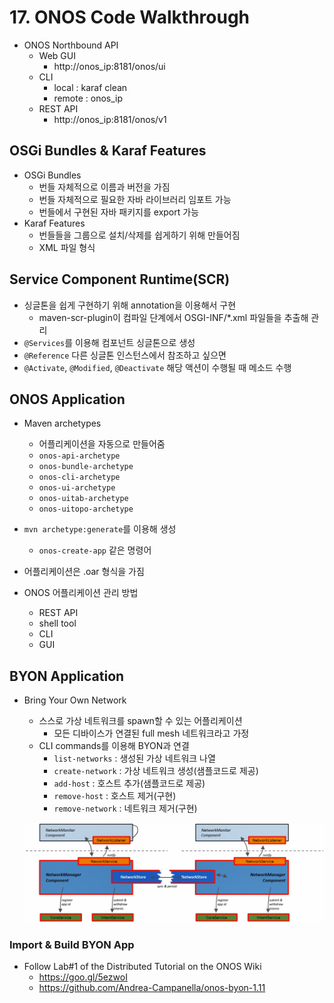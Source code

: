 # 17. ONOS Code Walkthrough

- ONOS Northbound API
  - Web GUI
    - http://onos_ip:8181/onos/ui
  - CLI
    - local : karaf clean
    - remote : onos_ip
  - REST API
    - http://onos_ip:8181/onos/v1



## OSGi Bundles & Karaf Features

- OSGi Bundles
  - 번들 자체적으로 이름과 버전을 가짐
  - 번들 자체적으로 필요한 자바 라이브러리 임포트 가능
  - 번들에서 구현된 자바 패키지를 export 가능
- Karaf Features
  - 번들들을 그룹으로 설치/삭제를 쉽게하기 위해 만들어짐
  - XML 파일 형식



## Service Component Runtime(SCR)

- 싱글톤을 쉽게 구현하기 위해 annotation을 이용해서 구현
  - maven-scr-plugin이 컴파일 단계에서 OSGI-INF/*.xml 파일들을 추출해 관리
- `@Services`를 이용해 컴포넌트 싱글톤으로 생성
- `@Reference` 다른 싱글톤 인스턴스에서 참조하고 싶으면
- `@Activate`, `@Modified`, `@Deactivate` 해당 액션이 수행될 때 메소드 수행



## ONOS Application

- Maven archetypes
  - 어플리케이션을 자동으로 만들어줌
  - `onos-api-archetype`
  - `onos-bundle-archetype`
  - `onos-cli-archetype`
  - `onos-ui-archetype`
  - `onos-uitab-archetype`
  - `onos-uitopo-archetype`
- `mvn archetype:generate`를 이용해 생성
  - `onos-create-app` 같은 명령어

- 어플리케이션은 .oar 형식을 가짐
- ONOS 어플리케이션 관리 방법
  - REST API
  - shell tool
  - CLI
  - GUI



## BYON Application

- Bring Your Own Network

  - 스스로 가상 네트워크를 spawn할 수 있는 어플리케이션
    - 모든 디바이스가 연결된 full mesh 네트워크라고 가정
  - CLI commands를 이용해 BYON과 연결
    - `list-networks` : 생성된 가상 네트워크 나열
    - `create-network` : 가상 네트워크 생성(샘플코드로 제공)
    - `add-host` : 호스트 추가(샘플코드로 제공)
    - `remove-host` : 호스트 제거(구현)
    - `remove-network` : 네트워크 제거(구현)

  ![image-20210223135909563](images/image-20210223135909563.png)



### Import & Build BYON App

- Follow Lab#1 of the Distributed Tutorial on the ONOS Wiki
  - https://goo.gl/5ezwoI
  - https://github.com/Andrea-Campanella/onos-byon-1.11
